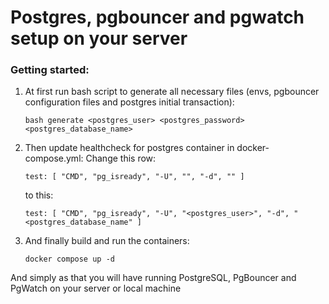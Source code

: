 # Postgres, pgbouncer and pgwatch setup on your server

### Getting started:

1. At first run bash script to generate all necessary files (envs, pgbouncer configuration files and postgres initial transaction):

   ```
   bash generate <postgres_user> <postgres_password> <postgres_database_name>
   ```
2. Then update healthcheck for postgres container in docker-compose.yml:
   Change this row:

   ```
   test: [ "CMD", "pg_isready", "-U", "", "-d", "" ]
   ```

   to this:

   ```
   test: [ "CMD", "pg_isready", "-U", "<postgres_user>", "-d", "<postgres_database_name" ]
   ```
3. And finally build and run the containers:

   ```
   docker compose up -d
   ```

And simply as that you will have running PostgreSQL, PgBouncer and PgWatch on your server or local machine
